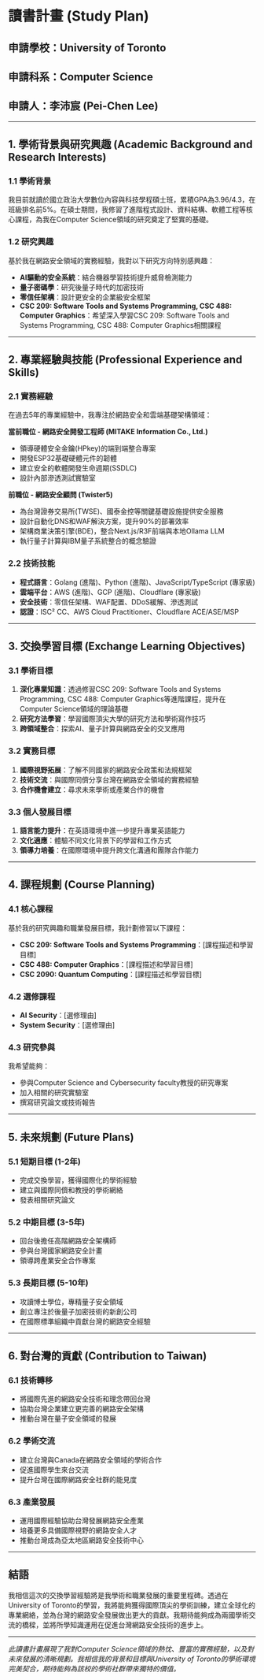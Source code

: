 # 讀書計畫 (Study Plan)

## 申請學校：University of Toronto
## 申請科系：Computer Science
## 申請人：李沛宸 (Pei-Chen Lee)

---

## 1. 學術背景與研究興趣 (Academic Background and Research Interests)

### 1.1 學術背景
我目前就讀於國立政治大學數位內容與科技學程碩士班，累積GPA為3.96/4.3，在班級排名前5%。在碩士期間，我修習了進階程式設計、資料結構、軟體工程等核心課程，為我在Computer Science領域的研究奠定了堅實的基礎。

### 1.2 研究興趣
基於我在網路安全領域的實務經驗，我對以下研究方向特別感興趣：

- **AI驅動的安全系統**：結合機器學習技術提升威脅檢測能力
- **量子密碼學**：研究後量子時代的加密技術
- **零信任架構**：設計更安全的企業級安全框架
- **CSC 209: Software Tools and Systems Programming, CSC 488: Computer Graphics**：希望深入學習CSC 209: Software Tools and Systems Programming, CSC 488: Computer Graphics相關課程

---

## 2. 專業經驗與技能 (Professional Experience and Skills)

### 2.1 實務經驗
在過去5年的專業經驗中，我專注於網路安全和雲端基礎架構領域：

**當前職位 - 網路安全開發工程師 (MITAKE Information Co., Ltd.)**
- 領導硬體安全金鑰(HPkey)的端到端整合專案
- 開發ESP32基礎硬體元件的韌體
- 建立安全的軟體開發生命週期(SSDLC)
- 設計內部滲透測試實驗室

**前職位 - 網路安全顧問 (Twister5)**
- 為台灣證券交易所(TWSE)、國泰金控等關鍵基礎設施提供安全服務
- 設計自動化DNS和WAF解決方案，提升90%的部署效率
- 架構商業決策引擎(BDE)，整合Next.js/R3F前端與本地Ollama LLM
- 執行量子計算與IBM量子系統整合的概念驗證

### 2.2 技術技能
- **程式語言**：Golang (進階)、Python (進階)、JavaScript/TypeScript (專家級)
- **雲端平台**：AWS (進階)、GCP (進階)、Cloudflare (專家級)
- **安全技術**：零信任架構、WAF配置、DDoS緩解、滲透測試
- **認證**：ISC² CC、AWS Cloud Practitioner、Cloudflare ACE/ASE/MSP

---

## 3. 交換學習目標 (Exchange Learning Objectives)

### 3.1 學術目標
1. **深化專業知識**：透過修習CSC 209: Software Tools and Systems Programming, CSC 488: Computer Graphics等進階課程，提升在Computer Science領域的理論基礎
2. **研究方法學習**：學習國際頂尖大學的研究方法和學術寫作技巧
3. **跨領域整合**：探索AI、量子計算與網路安全的交叉應用

### 3.2 實務目標
1. **國際視野拓展**：了解不同國家的網路安全政策和法規框架
2. **技術交流**：與國際同儕分享台灣在網路安全領域的實務經驗
3. **合作機會建立**：尋求未來學術或產業合作的機會

### 3.3 個人發展目標
1. **語言能力提升**：在英語環境中進一步提升專業英語能力
2. **文化適應**：體驗不同文化背景下的學習和工作方式
3. **領導力培養**：在國際環境中提升跨文化溝通和團隊合作能力

---

## 4. 課程規劃 (Course Planning)

### 4.1 核心課程
基於我的研究興趣和職業發展目標，我計劃修習以下課程：

- **CSC 209: Software Tools and Systems Programming**：[課程描述和學習目標]
- **CSC 488: Computer Graphics**：[課程描述和學習目標]
- **CSC 2090: Quantum Computing**：[課程描述和學習目標]

### 4.2 選修課程
- **AI Security**：[選修理由]
- **System Security**：[選修理由]

### 4.3 研究參與
我希望能夠：
- 參與Computer Science and Cybersecurity faculty教授的研究專案
- 加入相關的研究實驗室
- 撰寫研究論文或技術報告

---

## 5. 未來規劃 (Future Plans)

### 5.1 短期目標 (1-2年)
- 完成交換學習，獲得國際化的學術經驗
- 建立與國際同儕和教授的學術網絡
- 發表相關研究論文

### 5.2 中期目標 (3-5年)
- 回台後擔任高階網路安全架構師
- 參與台灣國家網路安全計畫
- 領導跨產業安全合作專案

### 5.3 長期目標 (5-10年)
- 攻讀博士學位，專精量子安全領域
- 創立專注於後量子加密技術的新創公司
- 在國際標準組織中貢獻台灣的網路安全經驗

---

## 6. 對台灣的貢獻 (Contribution to Taiwan)

### 6.1 技術轉移
- 將國際先進的網路安全技術和理念帶回台灣
- 協助台灣企業建立更完善的網路安全架構
- 推動台灣在量子安全領域的發展

### 6.2 學術交流
- 建立台灣與Canada在網路安全領域的學術合作
- 促進國際學生來台交流
- 提升台灣在國際網路安全社群的能見度

### 6.3 產業發展
- 運用國際經驗協助台灣發展網路安全產業
- 培養更多具備國際視野的網路安全人才
- 推動台灣成為亞太地區網路安全技術中心

---

## 結語

我相信這次的交換學習經驗將是我學術和職業發展的重要里程碑。透過在University of Toronto的學習，我將能夠獲得國際頂尖的學術訓練，建立全球化的專業網絡，並為台灣的網路安全發展做出更大的貢獻。我期待能夠成為兩國學術交流的橋樑，並將所學知識運用在促進台灣網路安全技術的進步上。

---

*此讀書計畫展現了我對Computer Science領域的熱忱、豐富的實務經驗，以及對未來發展的清晰規劃。我相信我的背景和目標與University of Toronto的學術環境完美契合，期待能夠為該校的學術社群帶來獨特的價值。*
